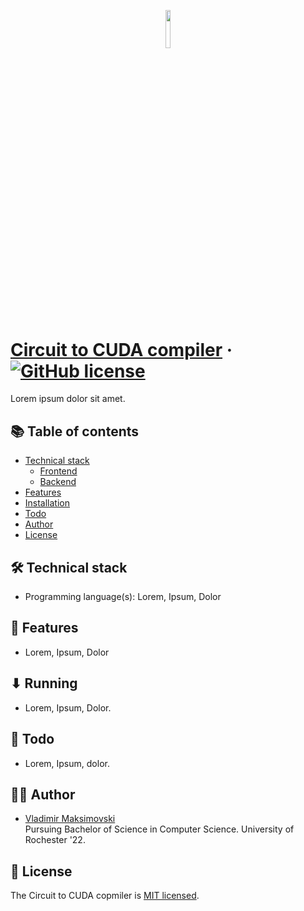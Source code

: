 <p align="center"><img width=12.5% src="https://github.com/realnerom/EZPing/blob/master/images/EZPing.png"></p>

# [Circuit to CUDA compiler](https://github.com/realnerom/Circuit-to-CUDA) &middot; [![GitHub license](https://img.shields.io/badge/license-MIT-blue.svg)](https://github.com/realnerom/Circuit-to-CUDA/blob/master/LICENSE)

Lorem ipsum dolor sit amet.

## 📚 Table of contents

- [Technical stack](#technical-stack)
  - [Frontend](#frontend)
  - [Backend](#backend)
- [Features](#features)
- [Installation](#installation)
- [Todo](#todo)
- [Author](#author)
- [License](#license)

## 🛠 Technical stack

- Programming language(s): Lorem, Ipsum, Dolor

## 🚀 Features
- Lorem, Ipsum, Dolor

## ⬇ Running

- Lorem, Ipsum, Dolor.

## 📝 Todo

- Lorem, Ipsum, dolor.

## 👨‍💻 Author

- [Vladimir Maksimovski](https://github.com/realnerom) <br/>
Pursuing Bachelor of Science in Computer Science.
University of Rochester '22.

## 📄 License

The Circuit to CUDA copmiler is [MIT licensed](./LICENSE).
